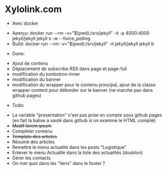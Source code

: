 # Xylolink.com

* Avec docker
 - Aperçu: docker run --rm -v="$(pwd):/srv/jekyll" -it -p 4000:4000 jekyll/jekyll jekyll s -w --force_polling
 - Build: docker run --rm -v="$(pwd):/srv/jekyll" -it jekyll/jekyll jekyll b

* Done:
 - Ajout de contenu
 - Déplacement de subscribe RSS dans page et page-full
 - modification du jumbotron-inner
 - modification du banner 
 - modification du wrapper pour le contenu principal, ajout de la classe wrapper-content pour déborder sur le banner (ne marche pas dans github pages)

* Todo: 
 - La variable "presentation" n'est pas prise en compte sous github pages (en fait la balise a sauté dans github si on examine le HTML compilé)
 - ~~Modif lorem ipsum~~
 - Completer contenu
 - ~~Template des articles~~
 - Résumé des articles
 - Remettre le menu actualité dans les posts "Logistique"
 - Enlever le menu Actualité dans la liste des actualités (doublon)
 - Gérer les contacts
 - On met quoi dans les "liens" dans le footer ?